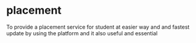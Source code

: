 # placement
To provide a placement service for student at easier way and and fastest update by using the platform and it also useful and essential

